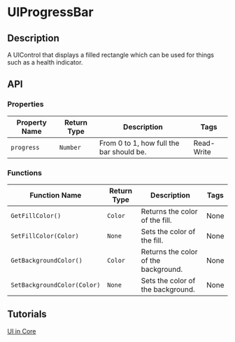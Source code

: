 # UIProgressBar

## Description

A UIControl that displays a filled rectangle which can be used for things such as a health indicator.

## API

### Properties 

| Property Name | Return Type | Description | Tags |
| -------- | ----------- | ----------- | ---- |
| `progress` | `Number` | From 0 to 1, how full the bar should be. | Read-Write |

### Functions 

| Function Name | Return Type | Description | Tags |
| -------- | ----------- | ----------- | ---- |
| `GetFillColor()` | `Color` | Returns the color of the fill. | None |
| `SetFillColor(Color)` | `None` | Sets the color of the fill. | None |
| `GetBackgroundColor()` | `Color` | Returns the color of the background. | None |
| `SetBackgroundColor(Color)` | `None` | Sets the color of the background. | None |

## Tutorials 

[UI in Core](../tutorials/ui_reference.md)

